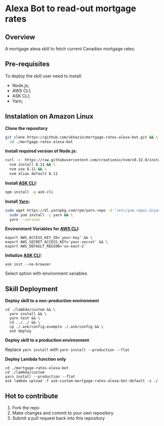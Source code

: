 # Alexa Bot to read-out mortgage rates

## Overview

A mortgage alexa skill to fetch current Canadian mortgage rates.

## Pre-requisites

To deploy the skill user need to install:
 - Node.js;
 - AWS CLI;
 - ASK CLI;
 - Yarn;

## Instalation on Amazon Linux

**Clone the repository**
```bash
git clone https://github.com/vkhazin/mortgage-rates-alexa-bot.git && \
  cd ./mortgage-rates-alexa-bot
```

**Install required version of Node.js:**
```bash
curl -o- https://raw.githubusercontent.com/creationix/nvm/v0.32.0/install.sh | bash && \
  nvm install 8.11 && \
  nvm use 8.11 && \
  nvm alias default 8.11
```

**Install [ASK CLI](https://developer.amazon.com/docs/smapi/quick-start-alexa-skills-kit-command-line-interface.html):**
```bash
npm install -g ask-cli
```

**Install [Yarn](https://yarnpkg.com/):**
```bash
sudo wget https://dl.yarnpkg.com/rpm/yarn.repo -O "/etc/yum.repos.d/yarn.repo" && \
  sudo yum install -y yarn && \
  yarn --version
```

**Environment Variables for [AWS CLI](https://aws.amazon.com/cli/):**
```
export AWS_ACCESS_KEY_ID='your-key' && \
export AWS_SECRET_ACCESS_KEY='your-secret' && \
export AWS_DEFAULT_REGION='us-east-2'
```

**Initialize [ASK CLI](https://developer.amazon.com/docs/smapi/quick-start-alexa-skills-kit-command-line-interface.html):**
```
ask init --no-browser
```
Select option with environment variables


## Skill Deployment

**Deploy skill to a non-production environment**
```
cd ./lambda/custom && \
  yarn install && \
  yarn test && \
  cd ../../ && \
  cp ./.ask/config.example ./.ask/config && \
  ask deploy
```

**Deploy skill to a production environment**  

Replace `yarn install` with `yarn install --production --flat`

**Deploy Lambda function only**
```
cd ./mortgage-rates-alexa-bot
cd ./lambda/custom
yarn install --production --flat
ask lambda upload -f ask-custom-mortgage-rates-alexa-bot-default -s ./
```

## Hot to contribute

1. Fork the repo
2. Make changes and commit to your own repository
3. Submit a pull request back into this repository
